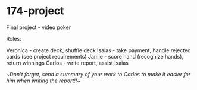 # 174-project
Final project - video poker

Roles:

Veronica - create deck, shuffle deck
Isaias - take payment, handle rejected cards (see project requirements)
Jamie - score hand (recognize hands), return winnings
Carlos - write report, assist Isaias

~*Don't forget, send a summary of your work to Carlos to make it easier for him
when writing the report!!*~
